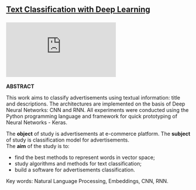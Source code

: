 ## [Text Classification with Deep Learning](https://github.com/denyslazarenko/Text-Classification-with-Deep-Learning/blob/master/Script/Thesis/thesis.pdf)

### ![Presentation](https://github.com/denyslazarenko/Text-Classification-with-Deep-Learning/blob/master/Script/Presentation/presentation.pdf)

**ABSTRACT**  
  
This work aims to classify advertisements using textual information: title and descriptions.
The architectures are implemented on the basis of Deep Neural Networks: CNN and RNN. All experiments were conducted using the Python programming language and framework for quick prototyping of Neural Networks - Keras. 

The **object** of study is advertisements at e-commerce platform. 
The **subject** of study is classification model for advertisements.  
The **aim** of the study is to:  
- find the best methods to represent words in vector space;
- study algorithms and methods for text classification;
- build a software for advertisements classification.

Key words: Natural Language Processing, Embeddings, CNN, RNN.
